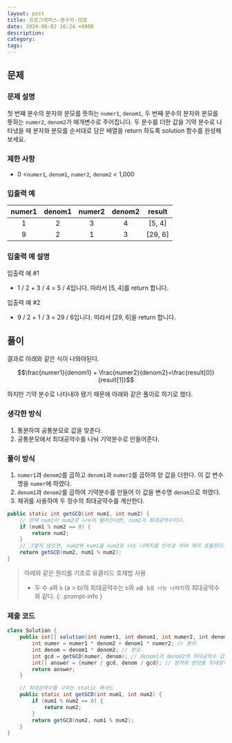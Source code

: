 ```yaml
---
layout: post
title: 프로그래머스-분수의-덧셈
date: 2024-06-02 16:24 +0900
description:
category:
tags:
---
```

## 문제
### 문제 설명
첫 번째 분수의 분자와 분모를 뜻하는 `numer1`, `denom1`, 두 번째 분수의 분자와 분모를 뜻하는 `numer2`, `denom2`가 매개변수로 주어집니다. 두 분수를 더한 값을 기약 분수로 나타냈을 때 분자와 분모를 순서대로 담은 배열을 return 하도록 solution 함수를 완성해보세요.

### 제한 사항
-   0 <`numer1`,  `denom1`, `numer2`,  `denom2`  < 1,000

### 입출력 예

| numer1 | denom1 | numer2 | denom2 | result  |
|:--:|:--:|:--:|:--:|:--:|
| 1      | 2      | 3      | 4      | [5, 4]  |
| 9      | 2      | 1      | 3      | [29, 6] |

### 입출력 예 설명
입출력 예 #1
-   1 / 2 + 3 / 4 = 5 / 4입니다. 따라서 [5, 4]를 return 합니다.

입출력 예 #2
-   9 / 2 + 1 / 3 = 29 / 6입니다. 따라서 [29, 6]을 return 합니다.

## 풀이
결과로 아래와 같은 식이 나와야된다.

$$\frac{numer1}{denom1} + \frac{numer2}{denom2}=\frac{result[0]}{result[1]}$$

하지만 기약 분수로 나타내야 됐기 때문에 아래와 같은 풀이로 하기로 했다.

### 생각한 방식
1. 통분하여 공통분모로 값을 맞춘다.
2. 공통분모에서 최대공약수를 나눠 기약분수로 만들어준다.

### 풀이 방식
1. `numer1`과 `denom2`를 곱하고 `denom1`과 `numer2`를 곱하여 양 값을 더한다. 이 값 변수명을 `numer`에 하였다.
2. `denom1`과 `denom2`를 곱하여 기약분수를 만들어 이 값을 변수명 `denom`으로 하였다.
3. 재귀를 사용하여 두 정수의 최대공약수를 계산한다.
```java
public static int getGCD(int num1, int num2) {
    // 만약 num1이 num2로 나누어 떨어진다면, num2가 최대공약수이다.
    if (num1 % num2 == 0) {
        return num2;
    }
    // 그렇지 않으면, num2와 num1을 num2로 나눈 나머지를 인수로 하여 재귀 호출한다.
    return getGCD(num2, num1 % num2);
}
```

> 아래와 같은 원리를 기초로 유클리드 호재법 사용
> - 두 수 `a`와 `b` (a > b)의 최대공약수는 `b`와 `a를 b로 나눈 나머지`의 최대공약수와 같다.
{: .prompt-info }

### 제출 코드
```java
class Solution {
    public int[] solution(int numer1, int denom1, int numer2, int denom2) {
        int numer = numer1 * denom2 + denom1 * numer2; // 분자
        int denom = denom1 * denom2; // 분모
        int gcd = getGCD(numer, denom); // denom1과 denom2의 최대공약수 값
        int[] answer = {numer / gcd, denom / gcd}; // 분자와 분모를 최대공약수로 나눈다.
        return answer;
    }

    // 최대공약수를 구하는 static 메서드
    public static int getGCD(int num1, int num2) {
        if (num1 % num2 == 0) {
            return num2;
        }
        return getGCD(num2, num1 % num2);
    }
}
```